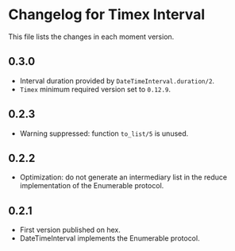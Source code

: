 Changelog for Timex Interval
============================

This file lists the changes in each moment version.

0.3.0
-----

- Interval duration provided by `DateTimeInterval.duration/2`.
- `Timex` minimum required version set to `0.12.9`.

0.2.3
-----

- Warning suppressed: function `to_list/5` is unused.

0.2.2
-----

- Optimization: do not generate an intermediary list in the reduce implementation of the Enumerable protocol.

0.2.1
-----

- First version published on hex.
- DateTimeInterval implements the Enumerable protocol.
